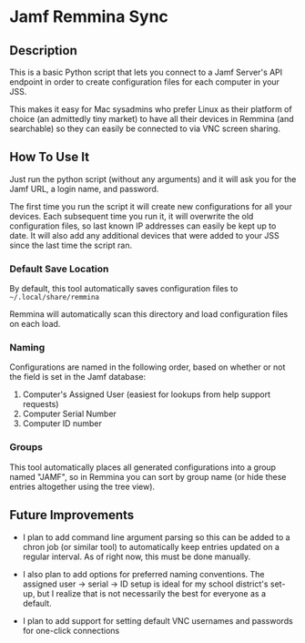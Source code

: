 # Jamf Remmina Sync

## Description
This is a basic Python script that lets you connect to a Jamf Server's API endpoint in order to create configuration
files for each computer in your JSS.

This makes it easy for Mac sysadmins who prefer Linux as their platform of choice (an admittedly tiny market) to have all
their devices in Remmina (and searchable) so they can easily be connected to via VNC screen sharing.

## How To Use It
Just run the python script (without any arguments) and it will ask you for the Jamf URL, a login name, and password.

The first time you run the script it will create new configurations for all your devices. Each subsequent time you run it, it
will overwrite the old configuration files, so last known IP addresses can easily be kept up to date. It will also add any
additional devices that were added to your JSS since the last time the script ran.

### Default Save Location
By default, this tool automatically saves configuration files to `~/.local/share/remmina`

Remmina will automatically scan this directory and load configuration files on each load.

### Naming
Configurations are named in the following order, based on whether or not the field is set in the Jamf database:
1. Computer's Assigned User (easiest for lookups from help support requests)
2. Computer Serial Number
3. Computer ID number

### Groups
This tool automatically places all generated configurations into a group named "JAMF", so in Remmina you can sort by group name
(or hide these entries altogether using the tree view).

## Future Improvements
* I plan to add command line argument parsing so this can be added to a chron job (or similar tool) to automatically 
keep entries updated on a regular interval. As of right now, this must be done manually.

* I also plan to add options for preferred naming conventions. The assigned user -> serial -> ID setup is ideal for my school
district's set-up, but I realize that is not necessarily the best for everyone as a default.

* I plan to add support for setting default VNC usernames and passwords for one-click connections
